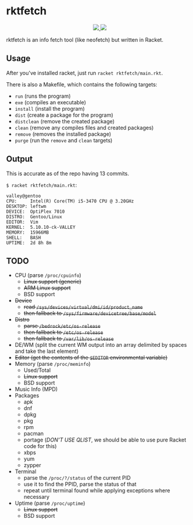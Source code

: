 # rktfetch

<p align="center">
    <a href="http://pkgs.racket-lang.org/package/rktfetch">
        <img src="https://img.shields.io/badge/raco_pkg_install-rktfetch-aa00ff.svg">
    <a href="https://github.com/mythical-linux/rktfetch/actions/workflows/ci.yml">
        <img src="https://github.com/mythical-linux/rktfetch/actions/workflows/ci.yml/badge.svg">
    </a>
</p>

rktfetch is an info fetch tool (like neofetch) but written in Racket.

## Usage
After you've installed racket, just run `racket rktfetch/main.rkt`.

There is also a Makefile, which contains the following targets:
- `run` (runs the program)
- `exe` (compiles an executable)
- `install` (install the program)
- `dist` (create a package for the program)
- `distclean` (remove the created package)
- `clean` (remove any compiles files and created packages)
- `remove` (removes the installed package)
- `purge` (run the `remove` and `clean` targets)

## Output
This is accurate as of the repo having 13 commits.

`$ racket rktfetch/main.rkt`:
```
valley@gentoo
CPU:     Intel(R) Core(TM) i5-3470 CPU @ 3.20GHz
DESKTOP: leftwm
DEVICE:  OptiPlex 7010
DISTRO:  Gentoo/Linux
EDITOR:  Vim
KERNEL:  5.10.10-ck-VALLEY
MEMORY:  15966MB
SHELL:   BASH
UPTIME:  2d 8h 8m
```

## TODO
- CPU (parse `/proc/cpuinfo`)
  + ~~Linux support (generic)~~
  + ~~ARM Linux support~~
  + BSD support
- ~~Device~~
  + ~~read `/sys/devices/virtual/dmi/id/product_name`~~
  + ~~then fallback to `/sys/firmware/devicetree/base/model`~~
- ~~Distro~~
  + ~~parse `/bedrock/etc/os-release`~~
  + ~~then fallback to `/etc/os-release`~~
  + ~~then fallback to `/var/lib/os-release`~~
- DE/WM (split the current WM output into an array delimited by spaces and take the last element)
- ~~Editor (get the contents of the `$EDITOR` environmental variable)~~
- Memory (parse `/proc/meminfo`)
  + Used/Total
  + ~~Linux support~~
  + BSD support
- Music Info (MPD)
- Packages
  + apk
  + dnf
  + dpkg
  + pkg
  + rpm
  + pacman
  + portage (*DON'T USE QLIST*, we should be able to use pure Racket code for this)
  + xbps
  + yum
  + zypper
- Terminal
  + parse the `/proc/?/status` of the current PID
  + use it to find the PPID, parse the status of that
  + repeat until terminal found while applying exceptions where necessary
- Uptime (parse `/proc/uptime`)
  + ~~Linux support~~
  + BSD support
